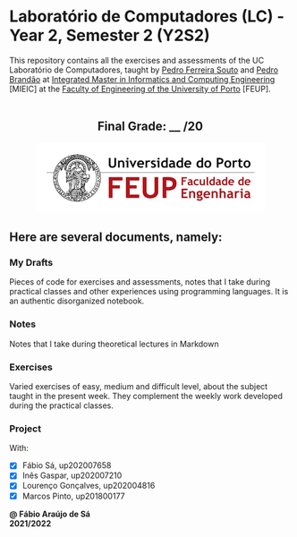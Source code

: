 # Laboratório de Computadores (LC) - Year 2, Semester 2 (Y2S2)

This repository contains all the exercises and assessments of the UC Laboratório de Computadores, taught by [Pedro Ferreira Souto](https://sigarra.up.pt/feup/pt/func_geral.formview?p_codigo=238172) and [Pedro Brandão](https://sigarra.up.pt/feup/pt/func_geral.formview?p_codigo=246574) at [Integrated Master in Informatics and Computing Engineering](https://sigarra.up.pt/feup/pt/cur_geral.cur_view?pv_curso_id=742) [MIEIC] at the [Faculty of Engineering of the University of Porto](https://sigarra.up.pt/feup/pt/web_page.Inicial) [FEUP]. <br> <br>

<h2 align = "center" >Final Grade: __ /20</h2>
<p align = "center" >
  <img 
       title = "FEUP logo"
       src = "Images//FEUP_Logo.png" 
       alt = "FEUP Logo" 
       />
</p>

## Here are several documents, namely:

### My Drafts <br/>
Pieces of code for exercises and assessments, notes that I take during practical classes and other experiences using programming languages. It is an authentic disorganized notebook. <br>

### Notes
Notes that I take during theoretical lectures in Markdown <br>

### Exercises
Varied exercises of easy, medium and difficult level, about the subject taught in the present week. They complement the weekly work developed during the practical classes. <br>

### Project

With:
- [x] Fábio Sá, up202007658 
- [x] Inês Gaspar, up202007210 
- [x] Lourenço Gonçalves, up202004816 
- [x] Marcos Pinto, up201800177

**@ Fábio Araújo de Sá** <br>
**2021/2022**